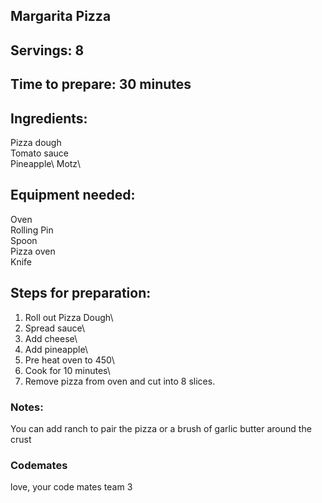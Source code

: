 ## Margarita Pizza 

## Servings: 8

## Time to prepare: 30 minutes

## Ingredients:
Pizza dough\
Tomato sauce\
Pineapple\ 
Motz\

## Equipment needed:
Oven\
Rolling Pin\
Spoon\
Pizza oven\
Knife

## Steps for preparation:
1. Roll out Pizza Dough\
2. Spread sauce\
3. Add cheese\
4. Add pineapple\
5. Pre heat oven to 450\
6. Cook for 10 minutes\
7. Remove pizza from oven and cut into 8 slices.


### Notes:
You can add ranch to pair the pizza or a brush of garlic butter around the crust


### Codemates #
love, your code mates team 3
